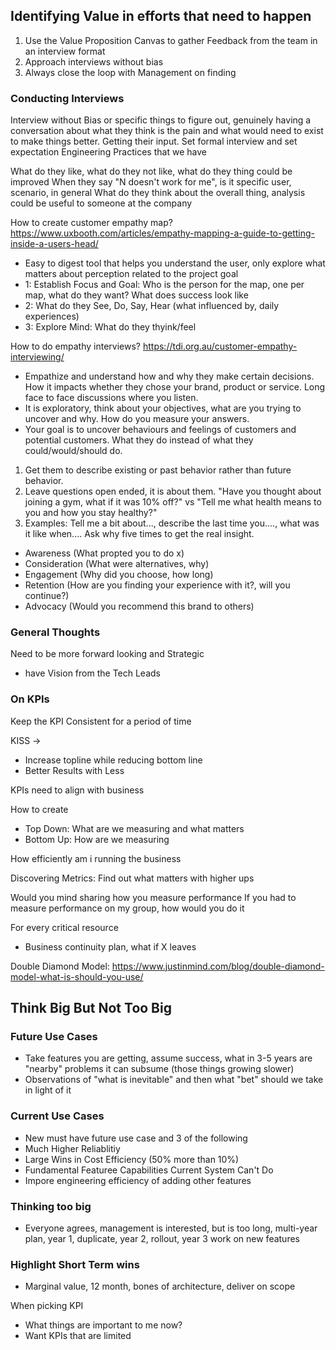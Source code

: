 ## Identifying Value in efforts that need to happen

1. Use the Value Proposition Canvas to gather Feedback from the team in an interview format
2. Approach interviews without bias
3. Always close the loop with Management on finding

### Conducting Interviews

Interview without Bias or specific things to figure out, genuinely having a conversation about what they think is the pain and what would need to exist to make things better.  Getting their input. 
Set formal interview and set expectation Engineering Practices that we have

What do they like, what do they not like, what do they thing could be improved
When they say "N doesn't work for me", is it specific user, scenario, in general
What do they think about the overall thing, analysis could be useful to someone at the company


How to create customer empathy map? https://www.uxbooth.com/articles/empathy-mapping-a-guide-to-getting-inside-a-users-head/
- Easy to digest tool that helps you understand the user, only explore what matters about perception related to the project goal
- 1: Establish Focus and Goal:  Who is the person for the map, one per map, what do they want?  What does success look like
- 2: What do they See, Do, Say, Hear (what influenced by, daily experiences)
- 3: Explore Mind: What do they thyink/feel

How to do empathy interviews? https://tdi.org.au/customer-empathy-interviewing/
- Empathize and understand how and why they make certain decisions.  How it impacts whether they chose your brand, product or service.  Long face to face discussions where you listen.
- It is exploratory, think about your objectives, what are you trying to uncover and why.  How do you measure your answers.
- Your goal is to uncover behaviours and feelings of customers and potential customers.  What they do instead of what they could/would/should do.
1. Get them to describe existing or past behavior rather than future behavior.  
2. Leave questions open ended, it is about them.  "Have you thought about joining a gym, what if it was 10% off?" vs "Tell me what health means to you and how you stay healthy?"
3. Examples: Tell me a bit about..., describe the last time you...., what was it like when....   Ask why five times to get the real insight.

 - Awareness (What propted you to do x)
 - Consideration (What were alternatives, why)
 - Engagement (Why did you choose, how long)
 - Retention (How are you finding your experience with it?, will you continue?)
 - Advocacy (Would you recommend this brand to others) 

### General Thoughts

Need to be more forward looking and Strategic
 - have Vision from the Tech Leads

### On KPIs

Keep the KPI Consistent for a period of time

KISS ->
 - Increase topline while reducing bottom line
 - Better Results with Less

KPIs need to align with business

How to create
- Top Down: What are we measuring and what matters
- Bottom Up: How are we measuring

How efficiently am i running the business


Discovering Metrics: Find out what matters with higher ups

Would you mind sharing how you measure performance
If you had to measure performance on my group, how would you do it

For every critical resource
 - Business continuity plan, what if X leaves

Double Diamond Model:
https://www.justinmind.com/blog/double-diamond-model-what-is-should-you-use/


## Think Big But Not Too Big

### Future Use Cases
 - Take features you are getting, assume success, what in 3-5 years are "nearby" problems it can subsume (those things growing slower)
 - Observations of "what is inevitable" and then what "bet" should we take in light of it
 
### Current Use Cases
 - New must have future use case and 3 of the following
 - Much Higher Reliablitiy 
 - Large Wins in Cost Efficiency (50% more than 10%)
 - Fundamental Featuree Capabilities Current System Can't Do
 - Impore engineering efficiency of adding other features
 
### Thinking too big
 - Everyone agrees, management is interested, but is too long, multi-year plan, year 1, duplicate, year 2, rollout, year 3 work on new features
 
### Highlight Short Term wins
 - Marginal value, 12 month, bones of architecture, deliver on scope
 
 When picking KPI
  - What things are important to me now?
  - Want KPIs that are limited
